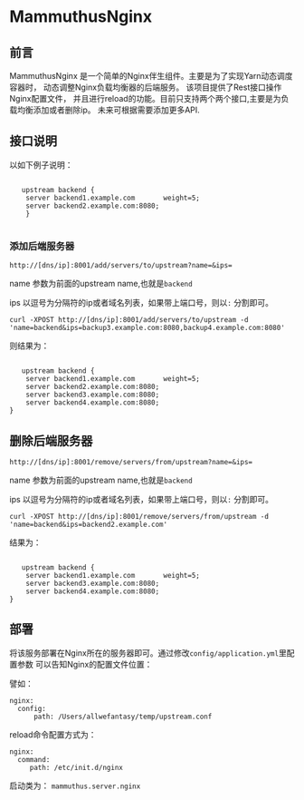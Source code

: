 # MammuthusNginx

## 前言
 
 MammuthusNginx 是一个简单的Nginx伴生组件。主要是为了实现Yarn动态调度容器时，
 动态调整Nginx负载均衡器的后端服务。
 该项目提供了Rest接口操作Nginx配置文件，
 并且进行reload的功能。目前只支持两个两个接口,主要是为负载均衡添加或者删除ip。
 未来可根据需要添加更多API.
 
 
 
## 接口说明


以如下例子说明：

```
 
   upstream backend {
    server backend1.example.com       weight=5;
    server backend2.example.com:8080;    
    }
   
```

### 添加后端服务器

```
http://[dns/ip]:8001/add/servers/to/upstream?name=&ips=
```

name 参数为前面的upstream name,也就是`backend`

ips 以逗号为分隔符的ip或者域名列表，如果带上端口号，则以`:` 分割即可。
 

```
curl -XPOST http://[dns/ip]:8001/add/servers/to/upstream -d 'name=backend&ips=backup3.example.com:8080,backup4.example.com:8080'
```

则结果为：

```
 
   upstream backend {
    server backend1.example.com       weight=5;
    server backend2.example.com:8080;
    server backend3.example.com:8080;
    server backend4.example.com:8080;
}
```


## 删除后端服务器

```
http://[dns/ip]:8001/remove/servers/from/upstream?name=&ips=
```

name 参数为前面的upstream name,也就是`backend`

ips 以逗号为分隔符的ip或者域名列表，如果带上端口号，则以`:` 分割即可。

```
curl -XPOST http://[dns/ip]:8001/remove/servers/from/upstream -d 'name=backend&ips=backend2.example.com'

``` 
  
结果为：
 
```
 
   upstream backend {
    server backend1.example.com       weight=5;    
    server backend3.example.com:8080;
    server backend4.example.com:8080;
}
```  

## 部署

将该服务部署在Nginx所在的服务器即可。通过修改`config/application.yml`里配置参数
可以告知Nginx的配置文件位置：

譬如：

```
nginx:
  config:
      path: /Users/allwefantasy/temp/upstream.conf
```

reload命令配置方式为：
  
```
nginx:
  command:
     path: /etc/init.d/nginx
```

启动类为： `mammuthus.server.nginx`









